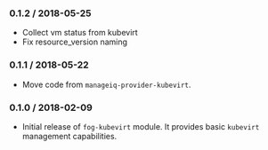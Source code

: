 ### 0.1.2 / 2018-05-25

* Collect vm status from kubevirt
* Fix resource_version naming

### 0.1.1 / 2018-05-22

* Move code from `manageiq-provider-kubevirt`.

### 0.1.0 / 2018-02-09

* Initial release of `fog-kubevirt` module. It provides basic `kubevirt`
  management capabilities.